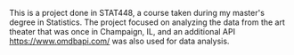 This is a project done in STAT448, a course taken during my master's degree in Statistics. The project focused on analyzing the data from the art theater that was once in Champaign, IL, and an additional API https://www.omdbapi.com/ was also used for data analysis.
